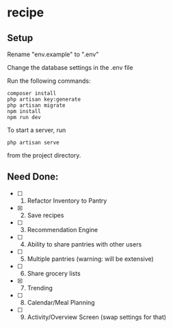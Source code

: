 # recipe

## Setup
Rename "env.example" to ".env"

Change the database settings in the .env file

Run the following commands:
```
composer install
php artisan key:generate
php artisan migrate
npm install
npm run dev
```


To start a server, run
```
php artisan serve
```
from the project directory.

## Need Done:

- [ ] 1. Refactor Inventory to Pantry
- [x] 2. Save recipes
- [ ] 3. Recommendation Engine
- [ ] 4. Ability to share pantries with other users
- [ ] 5. Multiple pantries (warning: will be extensive)
- [ ] 6. Share grocery lists
- [x] 7. Trending
- [ ] 8. Calendar/Meal Planning
- [ ] 9. Activity/Overview Screen (swap settings for that)
